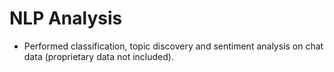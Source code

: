 # NLP Analysis

- Performed classification, topic discovery and sentiment analysis on chat data (proprietary data not included).
